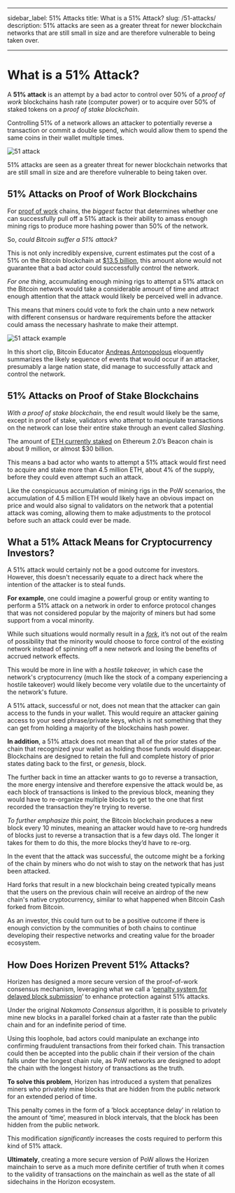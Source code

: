 ﻿---

sidebar_label: 51% Attacks
title: What is a 51% Attack?
slug: /51-attacks/
description: 51% attacks are seen as a greater threat for newer blockchain networks that are still small in size and are therefore vulnerable to being taken over.

---

# What is a 51% Attack?

A **51% attack** is an attempt by a bad actor to control over 50% of a _proof of work_ blockchains hash rate (computer power) or to acquire over 50% of staked tokens on a _proof of stake blockchain_.

Controlling 51% of a network allows an attacker to potentially reverse a transaction or commit a double spend, which would allow them to spend the same coins in their wallet multiple times.

![51 attack](/img/51-attack/51-attack.jpg)

51% attacks are seen as a greater threat for newer blockchain networks that are still small in size and are therefore vulnerable to being taken over.

## 51% Attacks on Proof of Work Blockchains

For [proof of work](proof-of-work-pow.md) chains, the _biggest_ factor that determines whether one can successfully pull off a 51% attack is their ability to amass enough mining rigs to produce more hashing power than 50% of the network.

So, _could Bitcoin suffer a 51% attack?_

This is not only incredibly expensive, current estimates put the cost of a 51% on the Bitcoin blockchain at [$13.5 billion](https://learn.eqonex.com/news/what-51-attack-and-how-much-would-it-cost#:~:text=Therefore%2C%20the%20total%20cost%20is,1.66%25%20of%20the%20market%20cap.), this amount alone would not guarantee that a bad actor could successfully control the network.

_For one thing_, accumulating enough mining rigs to attempt a 51% attack on the Bitcoin network would take a considerable amount of time and attract enough attention that the attack would likely be perceived well in advance.

This means that miners could vote to fork the chain unto a new network with different consensus or hardware requirements before the attacker could amass the necessary hashrate to make their attempt.

![51 attack example](/img/51-attack/51-attack-example.gif)

In this short clip, Bitcoin Educator [Andreas Antonopolous](https://www.youtube.com/watch?v=ncPyMUfNyVM) eloquently summarizes the likely sequence of events that would occur if an attacker, presumably a large nation state, did manage to successfully attack and control the network.

## 51% Attacks on Proof of Stake Blockchains

_With a proof of stake blockchain_, the end result would likely be the same, except in proof of stake, validators who attempt to manipulate transactions on the network can lose their entire stake through an event called _Slashing_.

The amount of [ETH currently staked](https://www.coindesk.com/layer2/2022/01/12/ethereum-reaches-a-staking-milestone/) on Ethereum 2.0’s Beacon chain is about 9 million, or almost $30 billion.

This means a bad actor who wants to attempt a 51% attack would first need to acquire and stake more than 4.5 million ETH, about 4% of the supply, before they could even attempt such an attack.

Like the conspicuous accumulation of mining rigs in the PoW scenarios, the accumulation of 4.5 million ETH would likely have an obvious impact on price and would also signal to validators on the network that a potential attack was coming, allowing them to make adjustments to the protocol before such an attack could ever be made.

## What a 51% Attack Means for Cryptocurrency Investors?

A 51% attack would certainly not be a good outcome for investors. However, this doesn't necessarily equate to a direct hack where the intention of the attacker is to steal funds.

**For example**, one could imagine a powerful group or entity wanting to perform a 51% attack on a network in order to enforce protocol changes that was not considered popular by the majority of miners but had some support from a vocal minority.

While such situations would normally result in a _[fork](blockchain-forks.md)_, it’s not out of the realm of possibility that the minority would choose to force control of the existing network instead of spinning off a new network and losing the benefits of accrued network effects.

This would be more in line with a _hostile takeover,_ in which case the network's cryptocurrency (much like the stock of a company experiencing a hostile takeover) would likely become very volatile due to the uncertainty of the network's future.

A 51% attack, successful or not, does not mean that the attacker can gain access to the funds in your wallet. This would require an attacker gaining access to your seed phrase/private keys, which is not something that they can get from holding a majority of the blockchains hash power.

**In addition**, a 51% attack does not mean that all of the prior states of the chain that recognized your wallet as holding those funds would disappear. Blockchains are designed to retain the full and complete history of prior states dating back to the first, or _genesis_, block.

The further back in time an attacker wants to go to reverse a transaction, the more energy intensive and therefore expensive the attack would be, as each block of transactions is linked to the previous block, meaning they would have to re-organize multiple blocks to get to the one that first recorded the transaction they're trying to reverse.

_To further emphasize this point,_ the Bitcoin blockchain produces a new block every 10 minutes, meaning an attacker would have to re-org hundreds of blocks just to reverse a transaction that is a few days old. The longer it takes for them to do this, the more blocks they’d have to re-org.

In the event that the attack was successful, the outcome might be a forking of the chain by miners who do not wish to stay on the network that has just been attacked.

Hard forks that result in a new blockchain being created typically means that the users on the previous chain will receive an airdrop of the new chain's native cryptocurrency, similar to what happened when Bitcoin Cash forked from Bitcoin.

As an investor, this could turn out to be a positive outcome if there is enough conviction by the communities of both chains to continue developing their respective networks and creating value for the broader ecosystem.

## How Does Horizen Prevent 51% Attacks?

Horizen has designed a more secure version of the proof-of-work consensus mechanism, leveraging what we call a ‘[penalty system for delayed block submission](https://www.horizen.io/assets/files/A-Penalty-System-for-Delayed-Block-Submission-by-Horizen.pdf)’ to enhance protection against 51% attacks.

Under the original _Nakamoto Consensus_ algorithm, it is possible to privately mine new blocks in a parallel forked chain at a faster rate than the public chain and for an indefinite period of time.

Using this loophole, bad actors could manipulate an exchange into confirming fraudulent transactions from their forked chain. This transaction could then be accepted into the public chain if their version of the chain falls under the longest chain rule, as PoW networks are designed to adopt the chain with the longest history of transactions as the truth.

**To solve this problem**, Horizen has introduced a system that penalizes miners who privately mine blocks that are hidden from the public network for an extended period of time.

This penalty comes in the form of a ‘block acceptance delay’ in relation to the amount of ‘time’, measured in block intervals, that the block has been hidden from the public network.

This modification _significantly_ increases the costs required to perform this kind of 51% attack.

**Ultimately**, creating a more secure version of PoW allows the Horizen mainchain to serve as a much more definite certifier of truth when it comes to the validity of transactions on the mainchain as well as the state of all sidechains in the Horizon ecosystem.
